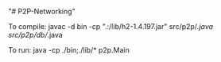"# P2P-Networking" 

To compile:
	javac -d bin -cp ".:/lib/h2-1.4.197.jar" src/p2p/*.java src/p2p/db/*.java
	
To run:
	java -cp ./bin;./lib/* p2p.Main